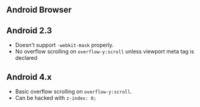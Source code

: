 ## Android Browser ##

## Android 2.3 ##
* Doesn't support `-webkit-mask` properly.
* No overflow scrolling on `overflow-y:scroll` unless viewport meta tag is declared


## Android 4.x ##
* Basic overflow scrolling on `overflow-y:scroll`.
* Can be hacked with `z-index: 0;`
